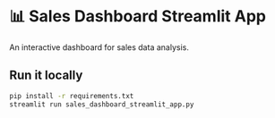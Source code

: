 # 📊 Sales Dashboard Streamlit App

An interactive dashboard for sales data analysis.

## Run it locally
```bash
pip install -r requirements.txt
streamlit run sales_dashboard_streamlit_app.py
```

